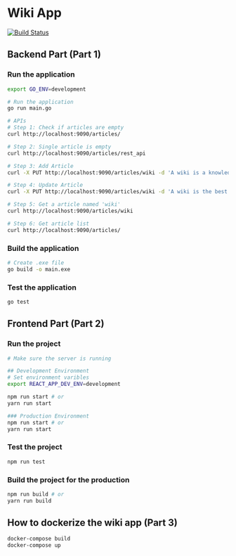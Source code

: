 # Wiki App

[![Build Status](https://travis-ci.org/Sungmin-Kim-0508/Wiki.svg?branch=master)](https://travis-ci.org/Sungmin-Kim-0508/Wiki)

## Backend Part (Part 1)

### Run the application

```bash
export GO_ENV=development

# Run the application
go run main.go

# APIs
# Step 1: Check if articles are empty
curl http://localhost:9090/articles/

# Step 2: Single article is empty
curl http://localhost:9090/articles/rest_api

# Step 3: Add Article
curl -X PUT http://localhost:9090/articles/wiki -d 'A wiki is a knowledge base website'

# Step 4: Update Article
curl -X PUT http://localhost:9090/articles/wiki -d 'A wiki is the best website'

# Step 5: Get a article named 'wiki'
curl http://localhost:9090/articles/wiki

# Step 6: Get article list
curl http://localhost:9090/articles/
```

### Build the application

```bash
# Create .exe file
go build -o main.exe
```

### Test the application

```bash
go test
```

## Frontend Part (Part 2)

### Run the project
```bash
# Make sure the server is running

## Development Environment
# Set environment varibles
export REACT_APP_DEV_ENV=development

npm run start # or
yarn run start

### Production Environment
npm run start # or
yarn run start
```

### Test the project
```bash
npm run test
```

### Build the project for the production
```bash
npm run build # or
yarn run build
```

## How to dockerize the wiki app (Part 3)

```bash
docker-compose build
docker-compose up
```